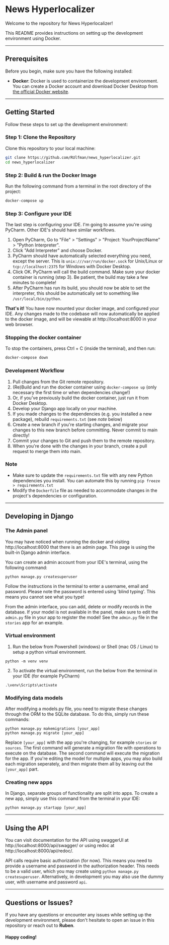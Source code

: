 # News Hyperlocalizer

Welcome to the repository for News Hyperlocalizer! 

This README provides instructions on setting up the development environment using Docker.

---
## Prerequisites

Before you begin, make sure you have the following installed:

- **Docker**: Docker is used to containerize the development environment. You can create a Docker account and download Docker Desktop from [the official Docker website](https://www.docker.com/products/docker-desktop).

---
## Getting Started

Follow these steps to set up the development environment:

### Step 1: Clone the Repository

Clone this repository to your local machine:

```bash
git clone https://github.com/RUlfman/news_hyperlocalizer.git
cd news_hyperlocalizer
````

### Step 2: Build & run the Docker Image

Run the following command from a terminal in the root directory of the project:

```bash
docker-compose up
````

### Step 3: Configure your IDE

The last step is configuring your IDE. I'm going to assume you're using PyCharm. Other IDE's should have similar workflows.

1. Open PyCharm, Go to "File" > "Settings" > "Project: YourProjectName" > "Python Interpreter".
2. Click "Add Interpreter" and choose Docker.
3. PyCharm should have automatically selected everything you need, except the server. This is `unix:///var/run/docker.sock` for Unix/Linux or `tcp://localhost:2375` for Windows with Docker Desktop.
4. Click OK. PyCharm will call the build command. Make sure your docker container is running (step 3). Be patient, the build may take a few minutes to complete!
5. After PyCharm has run its build, you should now be able to set the interpreter, this should be automatically set to something like `/usr/local/bin/python`.

**That's it!** You have now mounted your docker image, and configured your IDE. Any changes made to the codebase will now automatically be applied to the docker image, and will be viewable at http://localhost:8000 in your web browser. 

### Stopping the docker container
To stop the containers, press Ctrl + C (inside the terminal), and then run:

```bash
docker-compose down
````

### Development Workflow
1. Pull changes from the Git remote repository.
2. (Re)Build and run the docker container using ``docker-compose up`` (only necessary the first time or when dependencies change!)
3. Or, if you've previously build the docker container, just run it from Docker Desktop.
4. Develop your Django app locally on your machine.
5. If you made changes to the dependencies (e.g. you installed a new package), rebuild `requirements.txt` (see *note* below)
6. Create a new branch if you're starting changes, and migrate your changes to this new branch before committing. Never commit to main directly!
7. Commit your changes to Git and push them to the remote repository.
8. When you're done with the changes in your branch, create a pull request to merge them into main.

### Note
- Make sure to update the `requirements.txt` file with any new Python dependencies you install. You can automate this by running 
```pip freeze > requirements.txt```
- Modify the `Dockerfile` file as needed to accommodate changes in the project's dependencies or configuration.

---

## Developing in Django

### The Admin panel
You may have noticed when running the docker and visiting http://localhost:8000 that there is an admin page.
This page is using the built-in Django admin interface.

You can create an admin account from your IDE's terminal, using the following command:
```shell
python manage.py createsuperuser
```
Follow the instructions in the terminal to enter a username, email and password. Please note the password is entered using 'blind typing'. This means you cannot see what you type!

From the admin interface, you can add, delete or modify records in the database.
If your model is not available in the panel, make sure to edit the `admin.py` file in your app to register the model! See the `admin.py` file in the `stories` app for an example.

### Virtual environment

1. Run the below from Powershell (windows) or Shell (mac OS / Linux) to setup a python virtual environment.
```shell
python -m venv venv
```
2. To activate the virtual environment, run the below from the terminal in your IDE (for example PyCharm)
```shell
.\venv\Scripts\activate
```

### Modifying data models
After modifying a models.py file, you need to migrate these changes through the ORM to the SQLite database.
To do this, simply run these commands:
```shell
python manage.py makemigrations [your_app]
python manage.py migrate [your_app]
```
Replace `[your_app]` with the app you're changing, for example `stories` or `sources`.
The first command will generate a migration file with operations to execute on the database.
The second command will execute the migration for the app.
If you're editing the model for multiple apps, you may also build each migration seperately, and then migrate them all by leaving out the `[your_app]` part.

### Creating new apps
In Django, separate groups of functionality are split into apps.
To create a new app, simply use this command from the terminal in your IDE:
```shell
python manage.py startapp [your_app]
```

---
## Using the API

You can visit documentation for the API using swaggerUI at http://localhost:8000/api/swagger/ or using redoc at http://localhost:8000/api/redoc/.

API calls require basic authorization (for now). This means you need to provide a username and password in the authorization header. This needs to be a valid user, which you may create using ``python manage.py createsuperuser``.
Alternatively, in development you may also use the dummy user, with username and password `api`.

---
## Questions or Issues?
If you have any questions or encounter any issues while setting up the development environment, please don't hesitate to open an issue in this repository or reach out to **Ruben**.

#### Happy coding!